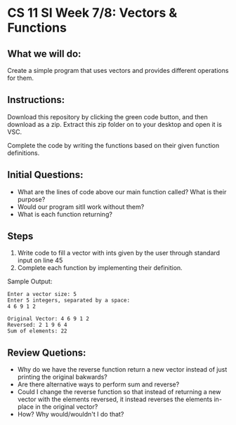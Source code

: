 # CS 11 SI Week 7/8: Vectors & Functions

## What we will do:
Create a simple program that uses vectors and provides different operations for them.

## Instructions:
Download this repository by clicking the green code button, and then download as a zip. Extract this zip folder on to your desktop and open it is VSC.

Complete the code by writing the functions based on their given function definitions.

## Initial Questions:
* What are the lines of code above our main function called? What is their purpose?
* Would our program sitll work without them?
* What is each function returning?

## Steps
1. Write code to fill a vector with ints given by the user through standard input on line 45
2. Complete each function by implementing their definition.

Sample Output:
```
Enter a vector size: 5
Enter 5 integers, separated by a space:
4 6 9 1 2

Original Vector: 4 6 9 1 2 
Reversed: 2 1 9 6 4 
Sum of elements: 22
```

## Review Quetions:
* Why do we have the reverse function return a new vector instead of just printing the original bakwards?
* Are there alternative ways to perform sum and reverse?
* Could I change the reverse function so that instead of returning a new vector with the elements reversed, it instead reverses the elements in-place in the original vector?
* How? Why would/wouldn't I do that?